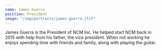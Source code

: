 ```yaml
---
name: James Guerra
position: President
image: "/img/portraits/james-guerra.jfif"
---
```


James Guerra is the President of NCM Inc. He helped start NCM back in 2015 with help from his father, the vice president. When not working he enjoys spending time with friends and family, along with playing the guitar.
